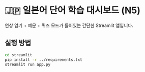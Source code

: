 
# 🇯🇵 일본어 단어 학습 대시보드 (N5)

연상 암기 + 예문 + 퀴즈 모드가 들어있는 간단한 Streamlit 앱입니다.

## 실행 방법
```bash
cd streamlit
pip install -r ../requirements.txt
streamlit run app.py
```
